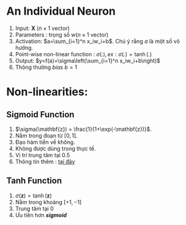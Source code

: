 <script type="text/javascript"  src="http://cdn.mathjax.org/mathjax/latest/MathJax.js?config=TeX-AMS-MML_HTMLorMML">  
</script>
# An Individual Neuron
1. Input: $\mathbf{X}$ $(n\times 1 \text{ vector})$
2. Parameters :  trọng số $w(n\times 1\text{ vector})$
3. Activation: $a=\sum_{i=1}^n x_iw_i+b$. Chú ý rằng $a$ là một số vô hướng.
4. Point-wise non-linear function : $\sigma(.), ex: \sigma(.)=\tanh(.)$
5. Output: $y=f(a)=\sigma\left(\sum_{i=1}^n x_iw_i+b\right)$
6. Thông thường *bias* $b=1$
# Non-linearities: 
## Sigmoid Function
1. $\sigma(\mathbf{z}) = \frac{1}{1+\exp(-\mathbf{z})}$.
2. Nằm trong đoạn từ $[0,1]$.
3. Đạo hàm tiến về không.
4. Không được dùng trong thực tế.
5. Vị trí trung tâm tại $0.5$
6. Thông tin thêm : [tại đây](https://vi.wikipedia.org/wiki/H%C3%A0m_sigmoid)

## Tanh Function
1. $\sigma(\mathbf{z})=\tanh(\mathbf{z})$
2. Nằm trong khoảng $[+1,-1]$
3. Trung tâm tại $0$
4. Ưu tiên hơn ***sigmoid***
<!--stackedit_data:
eyJoaXN0b3J5IjpbLTEzMTA0Mjc3MTAsMTQ5NjE0Nzg1Nl19
-->